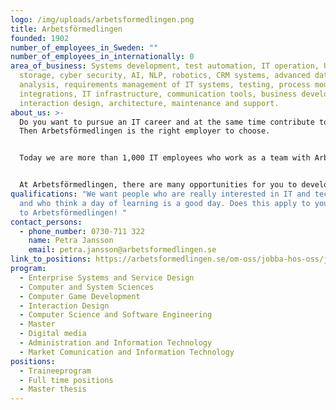 ```yaml
---
logo: /img/uploads/arbetsformedlingen.png
title: Arbetsförmedlingen
founded: 1902
number_of_employees_in_Sweden: ""
number_of_employees_in_internationally: 0
area_of_business: Systems development, test automation, IT operation, UX, data
  storage, cyber security, AI, NLP, robotics, CRM systems, advanced data
  analysis, requirements management of IT systems, testing, process modelling,
  integrations, IT infrastructure, communication tools, business development,
  interaction design, architecture, maintenance and support.
about_us: >-
  Do you want to pursue an IT career and at the same time contribute to society?
  Then Arbetsförmedlingen is the right employer to choose.


  Today we are more than 1,000 IT employees who work as a team with Arbetsförmedlingen's major transformation into a more digitalised authority. With modern technology, we create outstanding digital customer and user experiences for our users.


  At Arbetsförmedlingen, there are many opportunities for you to develop as we need several different IT skills. With us you get to work in an environment where innovation and creativity is encouraged. You become part of an inclusive and permissive culture. Skills development in many exciting and innovative areas is a natural part of your work with us. With flexible working hours and the possibility to work remotely, it will be easier than ever to have a good work-life balance.
qualifications: "We want people who are really interested in IT and technology
  and who think a day of learning is a good day. Does this apply to you? Welcome
  to Arbetsförmedlingen! "
contact_persons:
  - phone_number: 0730-711 322
    name: Petra Jansson
    email: petra.jansson@arbetsformedlingen.se
link_to_positions: https://arbetsformedlingen.se/om-oss/jobba-hos-oss/jobba-med-it-hos-arbetsformedlingen
program:
  - Enterprise Systems and Service Design
  - Computer and System Sciences
  - Computer Game Development
  - Interaction Design
  - Computer Science and Software Engineering
  - Master
  - Digital media
  - Administration and Information Technology
  - Market Comunication and Information Technology
positions:
  - Traineeprogram
  - Full time positions
  - Master thesis
---
```

